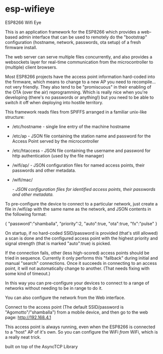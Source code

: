 # esp-wifieye
ESP8266 Wifi Eye

This is an application framework for the ESP8266 which provides a web-based admin interface that can be used to remotely do the
"bootstrap" configuration (hostname, network, passwords, ota setup) of a fresh firmware install.

The web server can serve multiple files concurrently, and also provides a websockets layer for real-time communication from the 
microcontroller to (multiple) client browsers.

Most ESP8266 projects have the access point information hard-coded into the firmware, which means to change to a new AP you need
to recompile... not very friendly. They also tend to be "promiscuous" in their enabling of the OTA (over the air) reprogramming. 
Which is really nice when you're developing (there's no passwords or anything!) but you need to be able to switch it off when 
deploying into hostile territory.

This framework reads files from SPIFFS arranged in a familiar unix-like structure:

  * /etc/hostname  - single line entry of the machine hostname
  * /etc/ap        - JSON file containing the station name and password for the Access Point served by the microcontroller
  * /etc/htaccess  - JSON file containing the username and password for http authentication (used by the file manager)

  * /wifi/ap/<name> - JSON configuration files for named access points, their passwords and other metadata.
  * /wifi/mac/<address> - JSON configuration files for identified access points, their passwords and other metadata.

To pre-configure the device to connect to a particular network, just create a file in /wifi/ap with the same name as
the network, and JSON contents in the following format:

{
	"password":"shamballa",
	"priority":2,
	"auto":true,
	"ota":true,
	"fx":"pulse"
}

On startup, if no hard-coded SSID/password is provided (that's still allowed) a scan is done and the configured access point with
the highest priority and signal strength (that is marked "auto":true) is picked.

If the connection fails, other (less high-scored) access points should be tried in sequence. Currently it only performs this "fallback" during
initial and manual "search" connections. Once it succeeds in connecting to an access point, it will not automatically change to another. 
(That needs fixing with some kind of timeout.) 

In this way you can pre-configure your devices to connect to a range of networks without needing to be in range to do it.


You can also configure the network from the Web interface. 

Connect to the access point (The default SSID/password is "Agomotto"/"shamballa") from a mobile device, and then go to the web page:
http://192.168.4.1

This access point is always running, even when the ESP8266 is connected to a "host" AP of it's own. So you can configure the WiFi 
_from_ WiFi, which is a really neat trick.




built on top of the AsyncTCP Library

